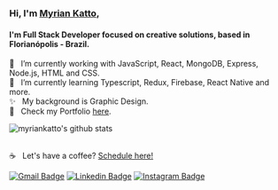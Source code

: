 ### Hi, I'm [Myrian Katto](https://www.myriankatto.com),
<h4>I'm Full Stack Developer focused on creative solutions, based in Florianópolis - Brazil. </h4>

<!--
**myriankatto/myriankatto** is a ✨ _special_ ✨ repository because its `README.md` (this file) appears on your GitHub profile.

Here are some ideas to get you started:

- 🔭 I’m currently working on ...
- 🌱 I’m currently learning ...
- 👯 I’m looking to collaborate on ...
- 🤔 I’m looking for help with ...
- 💬 Ask me about ...
- 📫 How to reach me: ...
- 😄 Pronouns: ...
- ⚡ Fun fact: ...
-->
🔭  &nbsp; I’m currently working with JavaScript, React, MongoDB, Express, Node.js, HTML and CSS.
</br>
🌱  &nbsp; I’m currently learning Typescript, Redux, Firebase, React Native and more.
</br>
✨ &nbsp; My background is Graphic Design.
</br>
🦄  &nbsp; Check my Portfolio [here](https://www.myriankatto.com).



![myriankatto's github stats](https://github-readme-stats.vercel.app/api?username=myriankatto&show_icons=true&theme=buefy)

 
 <br/> :coffee: &nbsp; Let's have a coffee? [Schedule here!](https://calendly.com/myriankatto)


[![Gmail Badge](https://img.shields.io/badge/-myriankatto@gmail.com-c14438?style=flat-square&logo=Gmail&logoColor=white&link=mailto:myriankatto@gmail.com)](mailto:myriankatto@gmail.com) [![Linkedin Badge](https://img.shields.io/badge/-myriankatto-blue?style=flat-square&logo=Linkedin&logoColor=white&link=https://www.linkedin.com/in/myrian-katto-2792a921/)](https://www.linkedin.com/in/myrian-katto-2792a921/) [![Instagram Badge](http://img.shields.io/badge/-myrionn-8134AF?style=flat-square&logo=instagram&logoColor=white&link=https://www.instagram.com/myrionn/)](https://www.instagram.com/myrionn/) 


